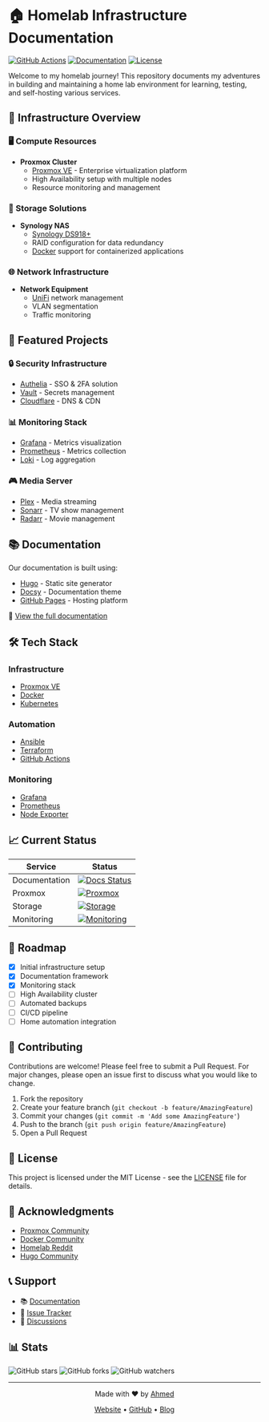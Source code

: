 # 🏠 Homelab Infrastructure Documentation

[![GitHub Actions](https://github.com/ahmed86-star/Homelab/actions/workflows/docs.yml/badge.svg)](https://github.com/ahmed86-star/Homelab/actions)
[![Documentation](https://img.shields.io/badge/docs-ahmed1.live-blue)](https://ahmed1.live)
[![License](https://img.shields.io/badge/license-MIT-green.svg)](LICENSE)

Welcome to my homelab journey! This repository documents my adventures in building and maintaining a home lab environment for learning, testing, and self-hosting various services.

## 🌟 Infrastructure Overview

### 🖥️ Compute Resources
- **Proxmox Cluster**
  - [Proxmox VE](https://www.proxmox.com/en/proxmox-ve) - Enterprise virtualization platform
  - High Availability setup with multiple nodes
  - Resource monitoring and management

### 💾 Storage Solutions
- **Synology NAS**
  - [Synology DS918+](https://www.synology.com/en-us/products/DS918+)
  - RAID configuration for data redundancy
  - [Docker](https://www.docker.com/) support for containerized applications

### 🌐 Network Infrastructure
- **Network Equipment**
  - [UniFi](https://ui.com/) network management
  - VLAN segmentation
  - Traffic monitoring

## 🚀 Featured Projects

### 🔒 Security Infrastructure
- [Authelia](https://www.authelia.com/) - SSO & 2FA solution
- [Vault](https://www.vaultproject.io/) - Secrets management
- [Cloudflare](https://www.cloudflare.com/) - DNS & CDN

### 📊 Monitoring Stack
- [Grafana](https://grafana.com/) - Metrics visualization
- [Prometheus](https://prometheus.io/) - Metrics collection
- [Loki](https://grafana.com/oss/loki/) - Log aggregation

### 🎮 Media Server
- [Plex](https://www.plex.tv/) - Media streaming
- [Sonarr](https://sonarr.tv/) - TV show management
- [Radarr](https://radarr.video/) - Movie management

## 📚 Documentation

Our documentation is built using:
- [Hugo](https://gohugo.io/) - Static site generator
- [Docsy](https://www.docsy.dev/) - Documentation theme
- [GitHub Pages](https://pages.github.com/) - Hosting platform

📖 [View the full documentation](https://ahmed1.live)

## 🛠️ Tech Stack

### Infrastructure
- [Proxmox VE](https://www.proxmox.com/en/proxmox-ve)
- [Docker](https://www.docker.com/)
- [Kubernetes](https://kubernetes.io/)

### Automation
- [Ansible](https://www.ansible.com/)
- [Terraform](https://www.terraform.io/)
- [GitHub Actions](https://github.com/features/actions)

### Monitoring
- [Grafana](https://grafana.com/)
- [Prometheus](https://prometheus.io/)
- [Node Exporter](https://github.com/prometheus/node_exporter)

## 📈 Current Status

| Service | Status |
|---------|--------|
| Documentation | [![Docs Status](https://img.shields.io/badge/docs-online-green)](https://ahmed1.live) |
| Proxmox | [![Proxmox](https://img.shields.io/badge/proxmox-running-green)](https://ahmed1.live/infrastructure/proxmox/) |
| Storage | [![Storage](https://img.shields.io/badge/storage-online-green)](https://ahmed1.live/infrastructure/storage/) |
| Monitoring | [![Monitoring](https://img.shields.io/badge/monitoring-active-green)](https://ahmed1.live/monitoring/) |

## 🎯 Roadmap

- [x] Initial infrastructure setup
- [x] Documentation framework
- [x] Monitoring stack
- [ ] High Availability cluster
- [ ] Automated backups
- [ ] CI/CD pipeline
- [ ] Home automation integration

## 🤝 Contributing

Contributions are welcome! Please feel free to submit a Pull Request. For major changes, please open an issue first to discuss what you would like to change.

1. Fork the repository
2. Create your feature branch (`git checkout -b feature/AmazingFeature`)
3. Commit your changes (`git commit -m 'Add some AmazingFeature'`)
4. Push to the branch (`git push origin feature/AmazingFeature`)
5. Open a Pull Request

## 📜 License

This project is licensed under the MIT License - see the [LICENSE](LICENSE) file for details.

## 🙏 Acknowledgments

- [Proxmox Community](https://forum.proxmox.com/)
- [Docker Community](https://forums.docker.com/)
- [Homelab Reddit](https://www.reddit.com/r/homelab/)
- [Hugo Community](https://discourse.gohugo.io/)

## 📞 Support

- 📚 [Documentation](https://ahmed1.live)
- 🐛 [Issue Tracker](https://github.com/ahmed86-star/Homelab/issues)
- 💬 [Discussions](https://github.com/ahmed86-star/Homelab/discussions)

## 📊 Stats

![GitHub stars](https://img.shields.io/github/stars/ahmed86-star/Homelab?style=social)
![GitHub forks](https://img.shields.io/github/forks/ahmed86-star/Homelab?style=social)
![GitHub watchers](https://img.shields.io/github/watchers/ahmed86-star/Homelab?style=social)

---

<p align="center">
  Made with ❤️ by <a href="https://github.com/ahmed86-star">Ahmed</a>
</p>

<p align="center">
  <a href="https://ahmed1.live">Website</a> •
  <a href="https://github.com/ahmed86-star">GitHub</a> •
  <a href="https://ahmed1.live/blog">Blog</a>
</p>
